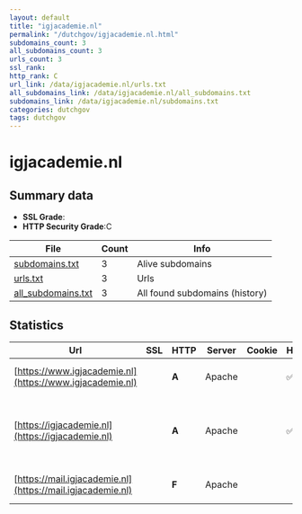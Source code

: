 ```yaml
---
layout: default
title: "igjacademie.nl"
permalink: "/dutchgov/igjacademie.nl.html"
subdomains_count: 3
all_subdomains_count: 3
urls_count: 3
ssl_rank: 
http_rank: C
url_link: /data/igjacademie.nl/urls.txt
all_subdomains_link: /data/igjacademie.nl/all_subdomains.txt
subdomains_link: /data/igjacademie.nl/subdomains.txt
categories: dutchgov
tags: dutchgov
---
```



# igjacademie.nl
## Summary data


 - **SSL Grade**:
 - **HTTP Security Grade**:C


| File       | Count | Info |
|------------|-------|------|
|[subdomains.txt](/DutchGovScope/data/igjacademie.nl/subdomains.txt)|3|Alive subdomains|
|[urls.txt](/DutchGovScope/data/igjacademie.nl/urls.txt)|3|Urls|
|[all_subdomains.txt](/DutchGovScope/data/igjacademie.nl/all_subdomains.txt)|3|All found subdomains (history)|


## Statistics


| Url | SSL | HTTP | Server | Cookie | HSTS | CORS | CTO | CSP | XFO | XXP | RP |FP| Tech |Title |
|--------|-------|-------|------|------|------|------|------|------|------|------|------|------|------|------|
|[https://www.igjacademie.nl](https://www.igjacademie.nl)| | **A**|Apache| |:white_check_mark: | | | | :white_check_mark: | :white_check_mark: | :white_check_mark: | |Apache HTTP Server|301 Moved Perman...|
|[https://igjacademie.nl](https://igjacademie.nl)| | **A**|Apache| |:white_check_mark: | | | | :white_check_mark: | :white_check_mark: | :white_check_mark: | |Apache HTTP Server HSTS Moodle PHP|Doorverwijspagin...|
|[https://mail.igjacademie.nl](https://mail.igjacademie.nl)| | **F**|Apache| | | | | | | | :white_check_mark: | |Apache HTTP Server|Landingspagina A...|

